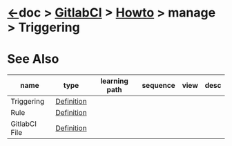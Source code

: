 # [&larr;][Repo_Readme]doc > [GitlabCI][Topic_Readme] > [Howto][STopic_List] > manage >  Triggering

[//]: #(Reference)
[Repo_Readme]:   ../../README.md
[Topic_Readme]:  ../README.md
[STopic_List]:   ../list/obj_list.md

[GitlabCiFile_Whatis]: ../whatis/gcifile_whatis.md
[Trigger_Whatis]:      ../whatis/trigger_whatis.md
[Rule_Whatis]:         ../whatis/dsl_rule_whatis.md

# See Also 

|name|type|learning path|sequence|view|desc|
|-|-|-|-|-|-|
|Triggering|[Definition][Trigger_Whatis]|
|Rule|[Definition][Rule_Whatis]|
|GitlabCI File|[Definition][GitlabCiFile_Whatis]|
<br>

